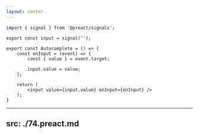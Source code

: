 ```yaml
---
layout: center
---
```


```tsx {all|1-3|13|6-10}
import { signal } from '@preact/signals';

export const input = signal('');

export const Autocomplete = () => {
	const onInput = (event) => {
		const { value } = event.target;
		
		input.value = value;
	};
	
	return (
		<input value={input.value} onInput={onInput} />
    );
}
```

---
src: ./74.preact.md
---
